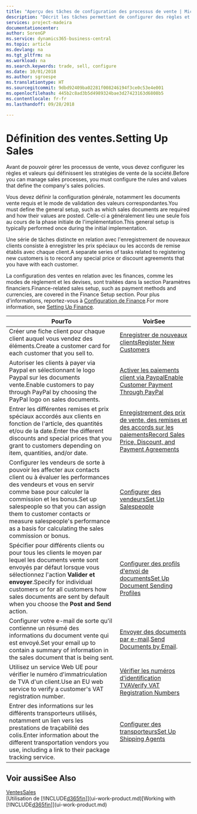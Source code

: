 ```yaml
---
title: "Aperçu des tâches de configuration des processus de vente | Microsoft Docs"
description: "Décrit les tâches permettant de configurer des règles et des valeurs pour définir vos stratégies et vos processus de vente."
services: project-madeira
documentationcenter: 
author: SorenGP
ms.service: dynamics365-business-central
ms.topic: article
ms.devlang: na
ms.tgt_pltfrm: na
ms.workload: na
ms.search.keywords: trade, sell, configure
ms.date: 10/01/2018
ms.author: sgroespe
ms.translationtype: HT
ms.sourcegitcommit: 9dbd92409ba02281f008246194f3ce0c53e4e001
ms.openlocfilehash: 445b2c8ad3b5d4989324bae3d27423163d6808b5
ms.contentlocale: fr-fr
ms.lasthandoff: 09/28/2018

---
```

# <a name="setting-up-sales"></a><span data-ttu-id="48259-103">Définition des ventes.</span><span class="sxs-lookup"><span data-stu-id="48259-103">Setting Up Sales</span></span>
<span data-ttu-id="48259-104">Avant de pouvoir gérer les processus de vente, vous devez configurer les règles et valeurs qui définissent les stratégies de vente de la société.</span><span class="sxs-lookup"><span data-stu-id="48259-104">Before you can manage sales processes, you must configure the rules and values that define the company's sales policies.</span></span>

<span data-ttu-id="48259-105">Vous devez définir la configuration générale, notamment les documents vente requis et le mode de validation des valeurs correspondantes.</span><span class="sxs-lookup"><span data-stu-id="48259-105">You must define the general setup, such as which sales documents are required and how their values are posted.</span></span> <span data-ttu-id="48259-106">Celle-ci a généralement lieu une seule fois au cours de la phase initiale de l'implémentation.</span><span class="sxs-lookup"><span data-stu-id="48259-106">This general setup is typically performed once during the initial implementation.</span></span>

<span data-ttu-id="48259-107">Une série de tâches distincte en relation avec l'enregistrement de nouveaux clients consiste à enregistrer les prix spéciaux ou les accords de remise établis avec chaque client.</span><span class="sxs-lookup"><span data-stu-id="48259-107">A separate series of tasks related to registering new customers is to record any special price or discount agreements that you have with each customer.</span></span>

<span data-ttu-id="48259-108">La configuration des ventes en relation avec les finances, comme les modes de règlement et les devises, sont traitées dans la section Paramètres financiers.</span><span class="sxs-lookup"><span data-stu-id="48259-108">Finance-related sales setup, such as payment methods and currencies, are covered in the Finance Setup section.</span></span> <span data-ttu-id="48259-109">Pour plus d'informations, reportez-vous à [Configuration de Finance](finance-setup-finance.md).</span><span class="sxs-lookup"><span data-stu-id="48259-109">For more information, see [Setting Up Finance](finance-setup-finance.md).</span></span>

| <span data-ttu-id="48259-110">Pour</span><span class="sxs-lookup"><span data-stu-id="48259-110">To</span></span> | <span data-ttu-id="48259-111">Voir</span><span class="sxs-lookup"><span data-stu-id="48259-111">See</span></span> |
| --- | --- |
| <span data-ttu-id="48259-112">Créer une fiche client pour chaque client auquel vous vendez des éléments.</span><span class="sxs-lookup"><span data-stu-id="48259-112">Create a customer card for each customer that you sell to.</span></span> |[<span data-ttu-id="48259-113">Enregistrer de nouveaux clients</span><span class="sxs-lookup"><span data-stu-id="48259-113">Register New Customers</span></span>](sales-how-register-new-customers.md) |
| <span data-ttu-id="48259-114">Autoriser les clients à payer via Paypal en sélectionnant le logo Paypal sur les documents vente.</span><span class="sxs-lookup"><span data-stu-id="48259-114">Enable customers to pay through PayPal by choosing the PayPal logo on sales documents.</span></span> |[<span data-ttu-id="48259-115">Activer les paiements client via Paypal</span><span class="sxs-lookup"><span data-stu-id="48259-115">Enable Customer Payment Through PayPal</span></span>](sales-how-enable-payment-service-extensions.md) |
| <span data-ttu-id="48259-116">Entrer les différentes remises et prix spéciaux accordés aux clients en fonction de l'article, des quantités et/ou de la date.</span><span class="sxs-lookup"><span data-stu-id="48259-116">Enter the different discounts and special prices that you grant to customers depending on item, quantities, and/or date.</span></span> |[<span data-ttu-id="48259-117">Enregistrement des prix de vente, des remises et des accords sur les paiements</span><span class="sxs-lookup"><span data-stu-id="48259-117">Record Sales Price, Discount, and Payment Agreements</span></span>](sales-how-record-sales-price-discount-payment-agreements.md) |
| <span data-ttu-id="48259-118">Configurer les vendeurs de sorte à pouvoir les affecter aux contacts client ou à évaluer les performances des vendeurs et vous en servir comme base pour calculer la commission et les bonus.</span><span class="sxs-lookup"><span data-stu-id="48259-118">Set up salespeople so that you can assign them to customer contacts or measure salespeople's performance as a basis for calculating the sales commission or bonus.</span></span> |[<span data-ttu-id="48259-119">Configurer des vendeurs</span><span class="sxs-lookup"><span data-stu-id="48259-119">Set Up Salespeople</span></span>](sales-how-setup-salespeople.md) |
| <span data-ttu-id="48259-120">Spécifier pour différents clients ou pour tous les clients le moyen par lequel les documents vente sont envoyés par défaut lorsque vous sélectionnez l'action **Valider et envoyer**.</span><span class="sxs-lookup"><span data-stu-id="48259-120">Specify for individual customers or for all customers how sales documents are sent by default when you choose the **Post and Send** action.</span></span> |[<span data-ttu-id="48259-121">Configurer des profils d'envoi de documents</span><span class="sxs-lookup"><span data-stu-id="48259-121">Set Up Document Sending Profiles</span></span>](sales-how-setup-document-send-profiles.md) |
| <span data-ttu-id="48259-122">Configurer votre e-mail de sorte qu'il contienne un résumé des informations du document vente qui est envoyé.</span><span class="sxs-lookup"><span data-stu-id="48259-122">Set your email up to contain a summary of information in the sales document that is being sent.</span></span> |<span data-ttu-id="48259-123">[Envoyer des documents par e-mail](ui-how-send-documents-email.md).</span><span class="sxs-lookup"><span data-stu-id="48259-123">[Send Documents by Email](ui-how-send-documents-email.md).</span></span> |
|<span data-ttu-id="48259-124">Utilisez un service Web UE pour vérifier le numéro d'immatriculation de TVA d'un client.</span><span class="sxs-lookup"><span data-stu-id="48259-124">Use an EU web service to verify a customer's VAT registration number.</span></span>|[<span data-ttu-id="48259-125">Vérifier les numéros d'identification TVA</span><span class="sxs-lookup"><span data-stu-id="48259-125">Verify VAT Registration Numbers</span></span>](finance-setup-vat.md)|
|<span data-ttu-id="48259-126">Entrer des informations sur les différents transporteurs utilisés, notamment un lien vers les prestations de traçabilité des colis.</span><span class="sxs-lookup"><span data-stu-id="48259-126">Enter information about the different transportation vendors you use, including a link to their package tracking service.</span></span>|[<span data-ttu-id="48259-127">Configurer des transporteurs</span><span class="sxs-lookup"><span data-stu-id="48259-127">Set Up Shipping Agents</span></span>](sales-how-to-set-up-shipping-agents.md)|

## <a name="see-also"></a><span data-ttu-id="48259-128">Voir aussi</span><span class="sxs-lookup"><span data-stu-id="48259-128">See Also</span></span>
[<span data-ttu-id="48259-129">Ventes</span><span class="sxs-lookup"><span data-stu-id="48259-129">Sales</span></span>](sales-manage-sales.md)  
<span data-ttu-id="48259-130">[Utilisation de [!INCLUDE[d365fin](includes/d365fin_md.md)]](ui-work-product.md)</span><span class="sxs-lookup"><span data-stu-id="48259-130">[Working with [!INCLUDE[d365fin](includes/d365fin_md.md)]](ui-work-product.md)</span></span>

